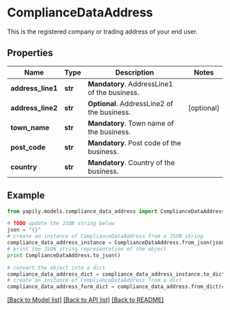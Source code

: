 # ComplianceDataAddress

This is the registered company or trading address of your end user.

## Properties
Name | Type | Description | Notes
------------ | ------------- | ------------- | -------------
**address_line1** | **str** | __Mandatory__. AddressLine1 of the business. | 
**address_line2** | **str** | __Optional__. AddressLine2 of the business. | [optional] 
**town_name** | **str** | __Mandatory__. Town name of the business. | 
**post_code** | **str** | __Mandatory__. Post code of the business. | 
**country** | **str** | __Mandatory__. Country of the business. | 

## Example

```python
from yapily.models.compliance_data_address import ComplianceDataAddress

# TODO update the JSON string below
json = "{}"
# create an instance of ComplianceDataAddress from a JSON string
compliance_data_address_instance = ComplianceDataAddress.from_json(json)
# print the JSON string representation of the object
print ComplianceDataAddress.to_json()

# convert the object into a dict
compliance_data_address_dict = compliance_data_address_instance.to_dict()
# create an instance of ComplianceDataAddress from a dict
compliance_data_address_form_dict = compliance_data_address.from_dict(compliance_data_address_dict)
```
[[Back to Model list]](../README.md#documentation-for-models) [[Back to API list]](../README.md#documentation-for-api-endpoints) [[Back to README]](../README.md)


